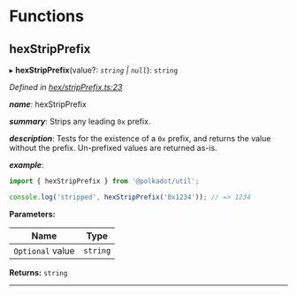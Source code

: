 

# Functions

<a id="hexstripprefix"></a>

##  hexStripPrefix

▸ **hexStripPrefix**(value?: *`string` | `null`*): `string`

*Defined in [hex/stripPrefix.ts:23](https://github.com/polkadot-js/common/blob/9f9ceff/packages/util/src/hex/stripPrefix.ts#L23)*

*__name__*: hexStripPrefix

*__summary__*: Strips any leading `0x` prefix.

*__description__*: Tests for the existence of a `0x` prefix, and returns the value without the prefix. Un-prefixed values are returned as-is.

*__example__*:   

```javascript
import { hexStripPrefix } from '@polkadot/util';

console.log('stripped', hexStripPrefix('0x1234')); // => 1234
```

**Parameters:**

| Name | Type |
| ------ | ------ |
| `Optional` value | `string` | `null` |

**Returns:** `string`

___

